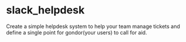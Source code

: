 # slack_helpdesk
Create a simple helpdesk system to help your team manage tickets and define a single point for gondor(your users) to call for aid.
